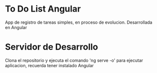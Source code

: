 
# To Do List Angular

App de registro de tareas simples, en proceso de evolucion.
Desarrollada en Angular

# Servidor de Desarrollo

Clona el repositorio y ejecuta el comando 'ng serve -o' para ejecutar aplicacion, recuerda tener instalado Angular
